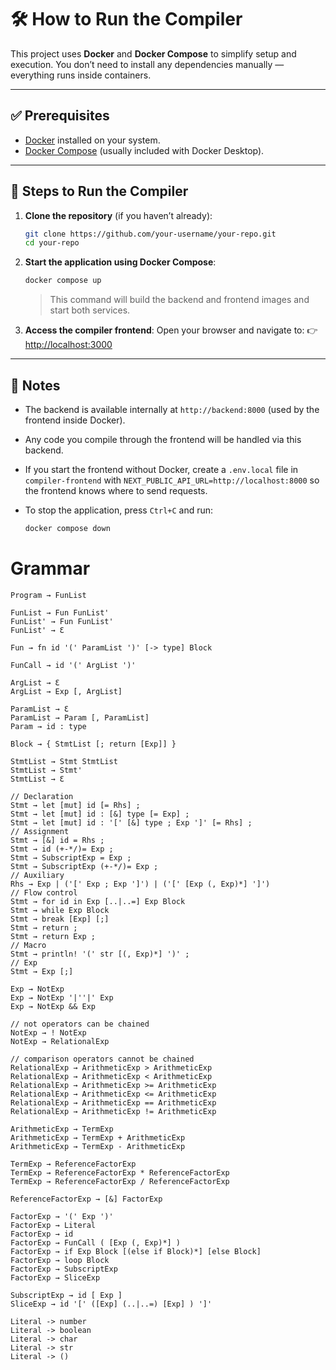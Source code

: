 # 🛠️ How to Run the Compiler

This project uses **Docker** and **Docker Compose** to simplify setup and execution. You don’t need to install any dependencies manually — everything runs inside containers.

---

## ✅ Prerequisites

* [Docker](https://www.docker.com/products/docker-desktop/) installed on your system.
* [Docker Compose](https://docs.docker.com/compose/) (usually included with Docker Desktop).

---

## 🚀 Steps to Run the Compiler

1. **Clone the repository** (if you haven’t already):

   ```bash
   git clone https://github.com/your-username/your-repo.git
   cd your-repo
   ```

2. **Start the application using Docker Compose**:

   ```bash
   docker compose up
   ```

   > This command will build the backend and frontend images and start both services.

3. **Access the compiler frontend**:
   Open your browser and navigate to:
   👉 [http://localhost:3000](http://localhost:3000)

---

## 🧪 Notes

* The backend is available internally at `http://backend:8000` (used by the frontend inside Docker).
* Any code you compile through the frontend will be handled via this backend.
* If you start the frontend without Docker, create a `.env.local` file in
  `compiler-frontend` with `NEXT_PUBLIC_API_URL=http://localhost:8000` so the
  frontend knows where to send requests.
* To stop the application, press `Ctrl+C` and run:

  ```bash
  docker compose down
  ```

# Grammar

```text
Program → FunList

FunList → Fun FunList'
FunList' → Fun FunList'
FunList' → Ɛ

Fun → fn id '(' ParamList ')' [-> type] Block

FunCall → id '(' ArgList ')'

ArgList → Ɛ
ArgList → Exp [, ArgList]

ParamList → Ɛ
ParamList → Param [, ParamList]
Param → id : type

Block → { StmtList [; return [Exp]] }

StmtList → Stmt StmtList
StmtList → Stmt'
StmtList → Ɛ

// Declaration
Stmt → let [mut] id [= Rhs] ;
Stmt → let [mut] id : [&] type [= Exp] ;
Stmt → let [mut] id : '[' [&] type ; Exp ']' [= Rhs] ;
// Assignment
Stmt → [&] id = Rhs ;
Stmt → id (+-*/)= Exp ;
Stmt → SubscriptExp = Exp ;
Stmt → SubscriptExp (+-*/)= Exp ;
// Auxiliary
Rhs → Exp | ('[' Exp ; Exp ']') | ('[' [Exp (, Exp)*] ']')
// Flow control
Stmt → for id in Exp [..|..=] Exp Block
Stmt → while Exp Block
Stmt → break [Exp] [;]
Stmt → return ;
Stmt → return Exp ;
// Macro
Stmt → println! '(' str [(, Exp)*] ')' ;
// Exp
Stmt → Exp [;]

Exp → NotExp
Exp → NotExp '|''|' Exp
Exp → NotExp && Exp

// not operators can be chained
NotExp → ! NotExp
NotExp → RelationalExp

// comparison operators cannot be chained
RelationalExp → ArithmeticExp > ArithmeticExp
RelationalExp → ArithmeticExp < ArithmeticExp 
RelationalExp → ArithmeticExp >= ArithmeticExp 
RelationalExp → ArithmeticExp <= ArithmeticExp
RelationalExp → ArithmeticExp == ArithmeticExp 
RelationalExp → ArithmeticExp != ArithmeticExp 

ArithmeticExp → TermExp
ArithmeticExp → TermExp + ArithmeticExp
ArithmeticExp → TermExp - ArithmeticExp

TermExp → ReferenceFactorExp
TermExp → ReferenceFactorExp * ReferenceFactorExp
TermExp → ReferenceFactorExp / ReferenceFactorExp

ReferenceFactorExp → [&] FactorExp

FactorExp → '(' Exp ')'
FactorExp → Literal
FactorExp → id
FactorExp → FunCall ( [Exp (, Exp)*] )
FactorExp → if Exp Block [(else if Block)*] [else Block]
FactorExp → loop Block
FactorExp → SubscriptExp
FactorExp → SliceExp

SubscriptExp → id [ Exp ]
SliceExp → id '[' ([Exp] (..|..=) [Exp] ) ']'

Literal -> number
Literal -> boolean
Literal -> char
Literal -> str
Literal -> ()

```
